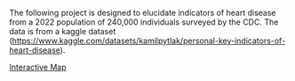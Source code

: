 The following project is designed to elucidate indicators of heart disease from a 2022 population of 240,000 individuals surveyed by the CDC. The data is from a kaggle dataset (https://www.kaggle.com/datasets/kamilpytlak/personal-key-indicators-of-heart-disease).

[Interactive Map](https://chdorgeix1.github.io/Heart-Health/my_map.html)

